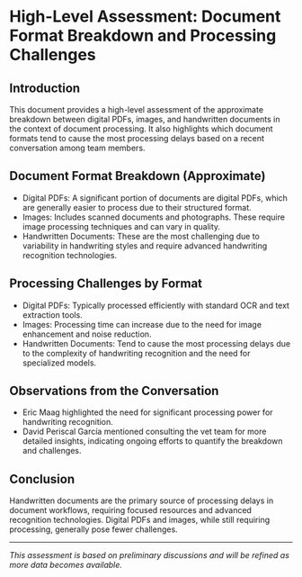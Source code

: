 # High-Level Assessment: Document Format Breakdown and Processing Challenges

## Introduction
This document provides a high-level assessment of the approximate breakdown between digital PDFs, images, and handwritten documents in the context of document processing. It also highlights which document formats tend to cause the most processing delays based on a recent conversation among team members.

## Document Format Breakdown (Approximate)
- Digital PDFs: A significant portion of documents are digital PDFs, which are generally easier to process due to their structured format.
- Images: Includes scanned documents and photographs. These require image processing techniques and can vary in quality.
- Handwritten Documents: These are the most challenging due to variability in handwriting styles and require advanced handwriting recognition technologies.

## Processing Challenges by Format
- Digital PDFs: Typically processed efficiently with standard OCR and text extraction tools.
- Images: Processing time can increase due to the need for image enhancement and noise reduction.
- Handwritten Documents: Tend to cause the most processing delays due to the complexity of handwriting recognition and the need for specialized models.

## Observations from the Conversation
- Eric Maag highlighted the need for significant processing power for handwriting recognition.
- David Periscal García mentioned consulting the vet team for more detailed insights, indicating ongoing efforts to quantify the breakdown and challenges.

## Conclusion
Handwritten documents are the primary source of processing delays in document workflows, requiring focused resources and advanced recognition technologies. Digital PDFs and images, while still requiring processing, generally pose fewer challenges.

---

*This assessment is based on preliminary discussions and will be refined as more data becomes available.*
